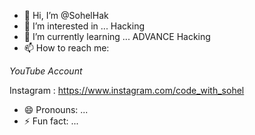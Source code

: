 - 👋 Hi, I’m @SohelHak
- 👀 I’m interested in ... Hacking
- 🌱 I’m currently learning ... ADVANCE Hacking
- 📫 How to reach me:

*YouTube Account*

Instagram : https://www.instagram.com/code_with_sohel

- 😄 Pronouns: ...
- ⚡ Fun fact: ...

<!---
SohelHak/SohelHak is a ✨ special ✨ repository because its `README.md` (this file) appears on your GitHub profile.
You can click the Preview link to take a look at your changes.
--->
